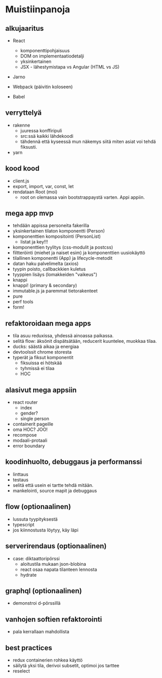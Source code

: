 # Muistiinpanoja

## alkujaaritus

* React

  * komponenttipohjaisuus
  * DOM on implementaatiodetalji
  * yksinkertainen
  * JSX - lähestymistapa vs Angular (HTML vs JS)

* Jarno
* Webpack (päivitin koloseen)
* Babel

## verryttelyä

* rakenne
  * juuressa konffiripuli
  * src:ssä kaikki lähdekoodi
  * tähdennä että kyseessä mun näkemys siitä miten asiat voi tehdä fiksusti.
* yarn

## kood kood

* client.js
* export, import, var, const, let
* rendataan Root (moi)
  * root on olemassa vain bootstrappaystä varten. Appi appiin.

## mega app mvp

* tehdään appissa personeita fakerilla
* yksinkertainen tilaton komponentti (Person)
* komponenttien kompositointi (PersonList)
  * listat ja key!!!
* komponenttien tyylitys (css-modulit ja postcss)
* filtteröinti (miehet ja naiset esim) ja komponenttien uusiokäyttö
* tilallinen komponentti (App) ja lifecycle-metodit
* datan haku palvelimelta (axios)
* tyypin poisto, callbackkien kuletus
* tyyppien lisäys (lomakkeiden "vaikeus")
* knappi
* knappi! (primary & secondary)
* immutable.js ja paremmat tietorakenteet
* pure
* perf tools
* form!

## refaktoroidaan mega apps

* tila asuu reduxissa, yhdessä ainoassa paikassa.
* selitä flow: äksönit dispätsätään, reducerit kuuntelee, muokkaa tilaa.
* ducks: säästä aikaa ja energiaa
* devtoolssit chrome storesta
* typerät ja fiksut komponentit
  * fiksuissa ei hötskää
  * tyhmissä ei tilaa
  * HOC

## alasivut mega appsiin

* react router
  * index
  * gender?
  * single person
* containerit pageille
* oma HOC? JOO!
* recompose
* modaali-protaali
* error boundary

## koodinhuolto, debuggaus ja performanssi

* linttaus
* testaus
* selitä että usein ei tartte tehdä mitään.
* mankelointi, source mapit ja debuggaus

## flow (optionaalinen)

* lussuta tyypityksestä
* typescript
* jos kiinnostusta löytyy, käy läpi

## serverirendaus (optionaalinen)

* case: diktaattoripörssi
  * aloitustila mukaan json-blobina
  * react osaa napata tilanteen lennosta
  * hydrate

## graphql (optionaalinen)

* demonstroi d-pörssillä

## vanhojen softien refaktorointi

* pala kerrallaan mahdollista

## best practices

* redux containerien rohkea käyttö
* säilytä yksi tila, derivoi subsetit, optimoi jos tarttee
* reselect
